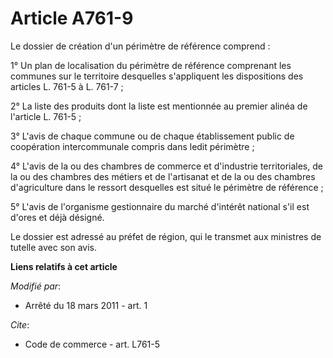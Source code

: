 # Article A761-9

Le dossier de création d'un périmètre de référence comprend : 

1° Un plan de localisation du périmètre de référence comprenant les communes sur le territoire desquelles s'appliquent les
dispositions des articles L. 761-5 à L. 761-7 ; 

2° La liste des produits dont la liste est mentionnée au premier alinéa de l'article L. 761-5 ; 

3° L'avis de chaque commune ou de chaque établissement public de coopération intercommunale compris dans ledit périmètre ; 

4° L'avis de la ou des chambres de commerce et d'industrie territoriales, de la ou des chambres des métiers et de l'artisanat
et de la ou des chambres d'agriculture dans le ressort desquelles est situé le périmètre de référence ; 

5° L'avis de l'organisme gestionnaire du marché d'intérêt national s'il est d'ores et déjà désigné. 

Le dossier est adressé au préfet de région, qui le transmet aux ministres de tutelle avec son avis.

**Liens relatifs à cet article**

_Modifié par_:

  - Arrêté du 18 mars 2011 - art. 1

_Cite_:

  - Code de commerce - art. L761-5
